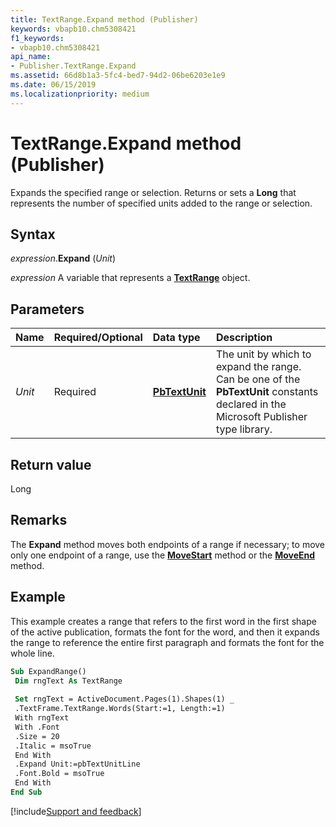 ```yaml
---
title: TextRange.Expand method (Publisher)
keywords: vbapb10.chm5308421
f1_keywords:
- vbapb10.chm5308421
api_name:
- Publisher.TextRange.Expand
ms.assetid: 66d8b1a3-5fc4-bed7-94d2-06be6203e1e9
ms.date: 06/15/2019
ms.localizationpriority: medium
---
```



# TextRange.Expand method (Publisher)

Expands the specified range or selection. Returns or sets a **Long** that represents the number of specified units added to the range or selection.


## Syntax

_expression_.**Expand** (_Unit_)

_expression_ A variable that represents a **[TextRange](Publisher.TextRange.md)** object.


## Parameters

|Name|Required/Optional|Data type|Description|
|:-----|:-----|:-----|:-----|
|_Unit_|Required| **[PbTextUnit](Publisher.PbTextUnit.md)**|The unit by which to expand the range. Can be one of the **PbTextUnit** constants declared in the Microsoft Publisher type library.|

## Return value

Long


## Remarks

The **Expand** method moves both endpoints of a range if necessary; to move only one endpoint of a range, use the **[MoveStart](Publisher.TextRange.MoveStart.md)** method or the **[MoveEnd](Publisher.TextRange.MoveEnd.md)** method.


## Example

This example creates a range that refers to the first word in the first shape of the active publication, formats the font for the word, and then it expands the range to reference the entire first paragraph and formats the font for the whole line.

```vb
Sub ExpandRange() 
 Dim rngText As TextRange 
 
 Set rngText = ActiveDocument.Pages(1).Shapes(1) _ 
 .TextFrame.TextRange.Words(Start:=1, Length:=1) 
 With rngText 
 With .Font 
 .Size = 20 
 .Italic = msoTrue 
 End With 
 .Expand Unit:=pbTextUnitLine 
 .Font.Bold = msoTrue 
 End With 
End Sub
```

[!include[Support and feedback](~/includes/feedback-boilerplate.md)]